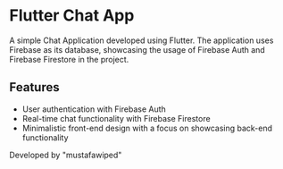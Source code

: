 # Flutter Chat App

A simple Chat Application developed using Flutter. The application uses Firebase as its database, showcasing the usage of Firebase Auth and Firebase Firestore in the project.

## Features

- User authentication with Firebase Auth
- Real-time chat functionality with Firebase Firestore
- Minimalistic front-end design with a focus on showcasing back-end functionality

Developed by "mustafawiped"
